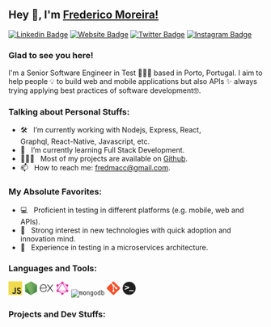 ## Hey 👋, I'm [Frederico Moreira!](https://github.com/fredmoreira)

[![Linkedin Badge](https://img.shields.io/badge/-LinkedIn-0e76a8?style=flat-square&logo=Linkedin&logoColor=white)](https://www.linkedin.com/in/fredcmoreira/)
[![Website Badge](https://img.shields.io/badge/Website-3b5998?style=flat-square&logo=google-chrome&logoColor=white)](https://fredmoreira.com/)
[![Twitter Badge](https://img.shields.io/badge/-Twitter-00acee?style=flat-square&logo=Twitter&logoColor=white)](https://twitter.com/fredaomoreira)
[![Instagram Badge](https://img.shields.io/badge/-Instagram-e4405f?style=flat-square&logo=Instagram&logoColor=white)](https://www.instagram.com/fredaomoreira/)


### Glad to see you here! 
I'm a Senior Software Engineer in Test 👨🏻‍💻 based in Porto, Portugal. I aim to help people 💡 to build web and mobile applications but also APIs ✨ always trying applying best practices of software development🤓.

### Talking about Personal Stuffs:

- 🛠 &nbsp; I’m currently working with Nodejs, Express, React, <br /> Graphql, React-Native, Javascript, etc.
- 🚀 &nbsp; I’m currently learning Full Stack Development.
- 👨🏻‍💻 &nbsp; Most of my projects are available on [Github](https://github.com/fredmoreira).
- 📫 &nbsp; How to reach me: fredmacc@gmail.com.

### My Absolute Favorites:

- 💻 &nbsp; Proficient in testing in different platforms (e.g. mobile, web and APIs).
- 📰 &nbsp; Strong interest in new technologies with quick adoption and innovation mind.
- 🍕 &nbsp; Experience in testing in a microservices architecture.

### Languages and Tools:

<code><img height="27" src="https://raw.githubusercontent.com/github/explore/80688e429a7d4ef2fca1e82350fe8e3517d3494d/topics/javascript/javascript.png" alt="javascript"></code>
<code><img height="27" src="https://raw.githubusercontent.com/github/explore/80688e429a7d4ef2fca1e82350fe8e3517d3494d/topics/nodejs/nodejs.png" alt="nodejs"></code>
<code><img height="27" src="https://raw.githubusercontent.com/devicons/devicon/master/icons/express/express-original.svg" alt="expressjs"></code>
<code><img height="27" src="https://raw.githubusercontent.com/github/explore/80688e429a7d4ef2fca1e82350fe8e3517d3494d/topics/graphql/graphql.png" alt="graphql"></code>
<code><img height="27" src="https://encrypted-tbn0.gstatic.com/images?q=tbn%3AANd9GcSTTzPAw-55ssm1Im594xYZ9eRQu2JylrkYLg&usqp=CAU" alt="mongodb"></code>
<code><img height="27" src="https://raw.githubusercontent.com/devicons/devicon/master/icons/git/git-original.svg" alt="git"></code>
<code><img height="27" src="https://raw.githubusercontent.com/github/explore/80688e429a7d4ef2fca1e82350fe8e3517d3494d/topics/terminal/terminal.png" alt="terminal"></code>

### Projects and Dev Stuffs:

